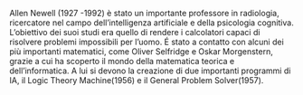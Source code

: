 Allen Newell (1927 -1992) è stato un importante professore in radiologia, ricercatore nel campo dell’intelligenza artificiale e della psicologia cognitiva. L’obiettivo dei suoi studi era quello di rendere i calcolatori capaci di risolvere problemi impossibili per l’uomo.
É stato a contatto con alcuni dei più importanti matematici, come Oliver Selfridge e Oskar Morgenstern, grazie a cui ha scoperto il mondo della matematica teorica e dell’informatica.
A lui si devono la creazione di due importanti programmi di IA, il Logic Theory Machine(1956) e il General Problem Solver(1957).